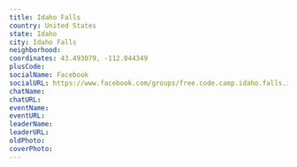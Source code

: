 ```yaml
---
title: Idaho Falls
country: United States
state: Idaho
city: Idaho Falls
neighborhood: 
coordinates: 43.493079, -112.044349
plusCode:
socialName: Facebook
socialURL: https://www.facebook.com/groups/free.code.camp.idaho.falls.idaho
chatName:
chatURL:
eventName:
eventURL:
leaderName:
leaderURL:
oldPhoto: 
coverPhoto:
---
```

